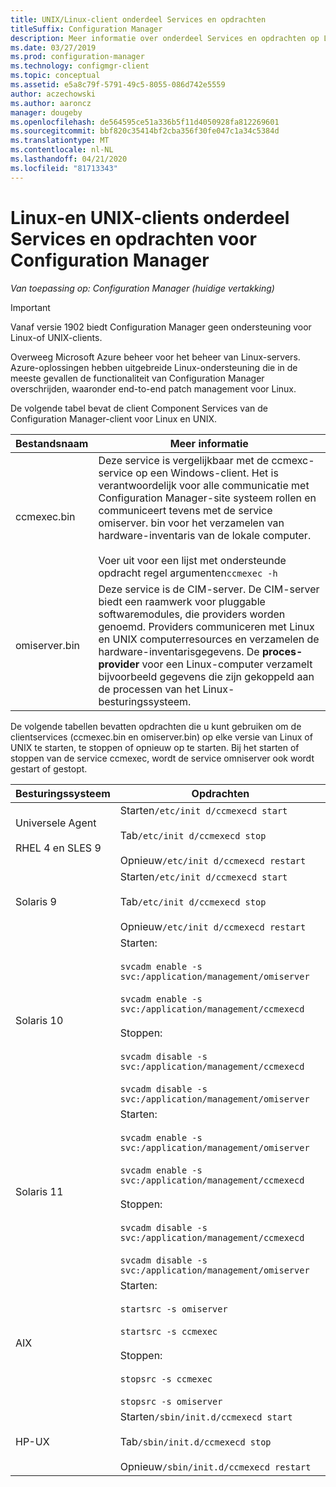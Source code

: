 ```yaml
---
title: UNIX/Linux-client onderdeel Services en opdrachten
titleSuffix: Configuration Manager
description: Meer informatie over onderdeel Services en opdrachten op Linux-en UNIX-clients in Configuration Manager.
ms.date: 03/27/2019
ms.prod: configuration-manager
ms.technology: configmgr-client
ms.topic: conceptual
ms.assetid: e5a8c79f-5791-49c5-8055-086d742e5559
author: aczechowski
ms.author: aaroncz
manager: dougeby
ms.openlocfilehash: de564595ce51a336b5f11d4050928fa812269601
ms.sourcegitcommit: bbf820c35414bf2cba356f30fe047c1a34c5384d
ms.translationtype: MT
ms.contentlocale: nl-NL
ms.lasthandoff: 04/21/2020
ms.locfileid: "81713343"
---
```

# <a name="linux-and-unix-clients-component-services-and-commands-for-configuration-manager"></a>Linux-en UNIX-clients onderdeel Services en opdrachten voor Configuration Manager

*Van toepassing op: Configuration Manager (huidige vertakking)*

> [!Important]  
> Vanaf versie 1902 biedt Configuration Manager geen ondersteuning voor Linux-of UNIX-clients. 
> 
> Overweeg Microsoft Azure beheer voor het beheer van Linux-servers. Azure-oplossingen hebben uitgebreide Linux-ondersteuning die in de meeste gevallen de functionaliteit van Configuration Manager overschrijden, waaronder end-to-end patch management voor Linux.


 De volgende tabel bevat de client Component Services van de Configuration Manager-client voor Linux en UNIX.  

|Bestandsnaam|Meer informatie|  
|---------------|----------------------|  
|ccmexec.bin|Deze service is vergelijkbaar met de ccmexc-service op een Windows-client. Het is verantwoordelijk voor alle communicatie met Configuration Manager-site systeem rollen en communiceert tevens met de service omiserver. bin voor het verzamelen van hardware-inventaris van de lokale computer.<br /><br /> Voer uit voor een lijst met ondersteunde opdracht regel argumenten`ccmexec -h`|  
|omiserver.bin|Deze service is de CIM-server. De CIM-server biedt een raamwerk voor pluggable softwaremodules, die providers worden genoemd. Providers communiceren met Linux en UNIX computerresources en verzamelen de hardware-inventarisgegevens. De **proces-provider** voor een Linux-computer verzamelt bijvoorbeeld gegevens die zijn gekoppeld aan de processen van het Linux-besturingssysteem.|  

 De volgende tabellen bevatten opdrachten die u kunt gebruiken om de clientservices (ccmexec.bin en omiserver.bin) op elke versie van Linux of UNIX te starten, te stoppen of opnieuw op te starten. Bij het starten of stoppen van de service ccmexec, wordt de service omniserver ook wordt gestart of gestopt.  

|Besturingssysteem|Opdrachten|  
|----------------------|--------------|  
|Universele Agent<br /><br /> RHEL 4 en SLES 9|Starten`/etc/init d/ccmexecd start`<br /><br /> Tab`/etc/init d/ccmexecd stop`<br /><br /> Opnieuw`/etc/init d/ccmexecd restart`|  
|Solaris 9|Starten`/etc/init d/ccmexecd start`<br /><br /> Tab`/etc/init d/ccmexecd stop`<br /><br /> Opnieuw`/etc/init d/ccmexecd restart`|  
|Solaris 10|Starten:<br /><br /> `svcadm enable -s svc:/application/management/omiserver`<br /><br /> `svcadm enable -s svc:/application/management/ccmexecd`<br /><br /> Stoppen:<br /><br /> `svcadm disable -s svc:/application/management/ccmexecd`<br /><br /> `svcadm disable -s svc:/application/management/omiserver`|  
|Solaris 11|Starten:<br /><br /> `svcadm enable -s svc:/application/management/omiserver`<br /><br /> `svcadm enable -s svc:/application/management/ccmexecd`<br /><br /> Stoppen:<br /><br /> `svcadm disable -s svc:/application/management/ccmexecd`<br /><br /> `svcadm disable -s svc:/application/management/omiserver`|  
|AIX|Starten:<br /><br /> `startsrc -s omiserver`<br /><br /> `startsrc -s ccmexec`<br /><br /> Stoppen:<br /><br /> `stopsrc -s ccmexec`<br /><br /> `stopsrc -s omiserver`|  
|HP-UX|Starten`/sbin/init.d/ccmexecd start`<br /><br /> Tab`/sbin/init.d/ccmexecd stop`<br /><br /> Opnieuw`/sbin/init.d/ccmexecd restart`|  
